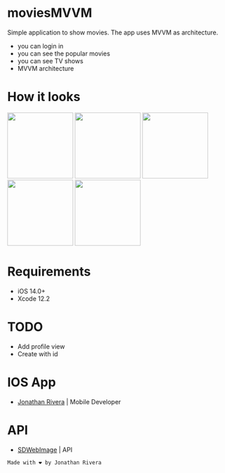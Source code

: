 # moviesMVVM
 Simple application to show movies. The app uses MVVM as architecture.

  - you can login in
  - you can see the popular movies
  - you can see TV shows
  - MVVM architecture

# How it looks

<img width="150" alt="" src="https://user-images.githubusercontent.com/30934641/138539712-c5178e18-c893-47d6-8f1f-739094a6b53e.jpg?raw=true">
<img width="150" alt="" src="https://user-images.githubusercontent.com/30934641/138539714-7e8e2604-00aa-46a2-927c-ec3546079d74.jpg?raw=true">
<img width="150" alt="" src="https://user-images.githubusercontent.com/30934641/138539721-b1ccd5b3-1148-4415-b91f-31e042dc8e30.jpg?raw=true">
<img width="150" alt="" src="https://user-images.githubusercontent.com/30934641/138539723-58a31933-d003-4d08-9376-68c0fe240960.jpg?raw=true">
<img width="150" alt="" src="https://user-images.githubusercontent.com/30934641/138539725-17c1ee59-5b2c-4efe-bee8-73c28d80bc2d.jpg?raw=true">


# Requirements
- iOS 14.0+
- Xcode 12.2
  
# TODO
- Add profile view
- Create with id
  
# IOS App
 - [Jonathan Rivera](https://github.com/JonaRivera-RB) | Mobile Developer

 # API
 - [SDWebImage](https://github.com/SDWebImage/SDWebImage) | API
 
```
Made with ❤️ by Jonathan Rivera
```
